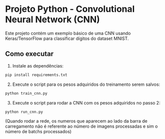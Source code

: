 # Projeto Python - Convolutional Neural Network (CNN)

Este projeto contém um exemplo básico de uma CNN usando Keras/TensorFlow para classificar dígitos do dataset MNIST.

## Como executar

1. Instale as dependências:

```bash
pip install requirements.txt
```

2. Execute o script para os pesos adquiridos do treinamento serem salvos:

```bash
python train_cnn.py
```

3. Execute o script para rodar a CNN com os pesos adquiridos no passo 2:

```bash
python run_cnn.py

```

(Quando rodar a rede, os numeros que aparecem ao lado da barra de carregamento não é referente ao número de imagens processadas e sim o número de batchs processados)

